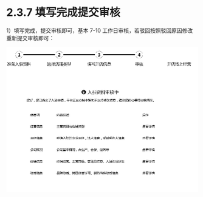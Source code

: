 # 2.3.7 填写完成提交审核

1）填写完成，提交审核即可，基本 7-10 工作日审核，若驳回按照驳回原因修改重新提交审核即可：

![](img/a6ef0e157d66ec43db17a92e77061c0e.png)